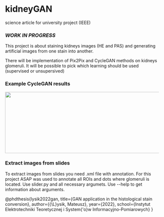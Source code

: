 # kidneyGAN
science article for university project (IEEE)
### ***WORK IN PROGRESS***
This project is about staining kidneys images (HE and PAS) and generating artificial images from one stain into another.

There will be implementation of Pix2Pix and CycleGAN methods on kidneys glomeruli. It will be possible to pick which learning should be used (supervised or unsupersived)


### Example CycleGAN results
<img src="https://github.com/Falien164/kidneyGAN/blob/main/images/cyclegan_result.png" width="600" height="200">

### Extract images from slides

To extract images from slides you need .xml file with annotation. For this project ASAP was used to annotate all ROIs and dots where glomeruli is located. Use slider.py and all necessary argumets. Use --help to get information about arguments.


@phdthesis{lysik2022gan,
  title={GAN application in the histological stain conversion},
  author={{\L}ysik, Mateusz},
  year={2022},
  school={Instytut Elektrotechniki Teoretycznej i System{\'o}w Informacyjno-Pomiarowych}
}
